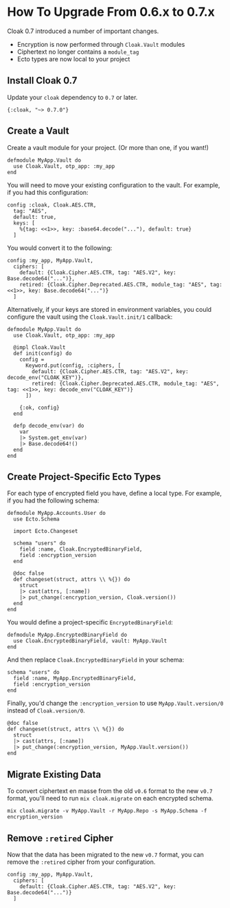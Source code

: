 # How To Upgrade From 0.6.x to 0.7.x

Cloak 0.7 introduced a number of important changes.

- Encryption is now performed through `Cloak.Vault` modules
- Ciphertext no longer contains a `module_tag`
- Ecto types are now local to your project

## Install Cloak 0.7

Update your `cloak` dependency to `0.7` or later.

    {:cloak, "~> 0.7.0"}

## Create a Vault

Create a vault module for your project. (Or more than one, if you want!)

    defmodule MyApp.Vault do
      use Cloak.Vault, otp_app: :my_app
    end

You will need to move your existing configuration to the vault. For example,
if you had this configuration:

    config :cloak, Cloak.AES.CTR,
      tag: "AES",
      default: true,
      keys: [
        %{tag: <<1>>, key: :base64.decode("..."), default: true}
      ]

You would convert it to the following:

    config :my_app, MyApp.Vault,
      ciphers: [
        default: {Cloak.Cipher.AES.CTR, tag: "AES.V2", key: Base.decode64("...")},
        retired: {Cloak.Cipher.Deprecated.AES.CTR, module_tag: "AES", tag: <<1>>, key: Base.decode64("...")}
      ]

Alternatively, if your keys are stored in environment variables, you could
configure the vault using the `Cloak.Vault.init/1` callback:

    defmodule MyApp.Vault do
      use Cloak.Vault, otp_app: :my_app

      @impl Cloak.Vault
      def init(config) do
        config =
          Keyword.put(config, :ciphers, [
            default: {Cloak.Cipher.AES.CTR, tag: "AES.V2", key: decode_env("CLOAK_KEY")},
            retired: {Cloak.Cipher.Deprecated.AES.CTR, module_tag: "AES", tag: <<1>>, key: decode_env("CLOAK_KEY")}
          ])

        {:ok, config}
      end

      defp decode_env(var) do
        var
        |> System.get_env(var)
        |> Base.decode64!()
      end
    end

## Create Project-Specific Ecto Types

For each type of encrypted field you have, define a local type. For example,
if you had the following schema:

    defmodule MyApp.Accounts.User do
      use Ecto.Schema

      import Ecto.Changeset

      schema "users" do
        field :name, Cloak.EncryptedBinaryField,
        field :encryption_version
      end

      @doc false
      def changeset(struct, attrs \\ %{}) do
        struct
        |> cast(attrs, [:name])
        |> put_change(:encryption_version, Cloak.version())
      end
    end

You would define a project-specific `EncryptedBinaryField`:

    defmodule MyApp.EncryptedBinaryField do
      use Cloak.EncryptedBinaryField, vault: MyApp.Vault
    end

And then replace `Cloak.EncryptedBinaryField` in your schema:

    schema "users" do
      field :name, MyApp.EncryptedBinaryField,
      field :encryption_version
    end 

Finally, you'd change the `:encryption_version` to use `MyApp.Vault.version/0`
instead of `Cloak.version/0`.

    @doc false
    def changeset(struct, attrs \\ %{}) do
      struct
      |> cast(attrs, [:name])
      |> put_change(:encryption_version, MyApp.Vault.version())
    end 

## Migrate Existing Data

To convert ciphertext en masse from the old `v0.6` format to the new `v0.7`
format, you'll need to run `mix cloak.migrate` on each encrypted schema.

    mix cloak.migrate -v MyApp.Vault -r MyApp.Repo -s MyApp.Schema -f encryption_version

## Remove `:retired` Cipher

Now that the data has been migrated to the new `v0.7` format, you can remove the
`:retired` cipher from your configuration.

    config :my_app, MyApp.Vault,
      ciphers: [
        default: {Cloak.Cipher.AES.CTR, tag: "AES.V2", key: Base.decode64("...")}
      ]
 